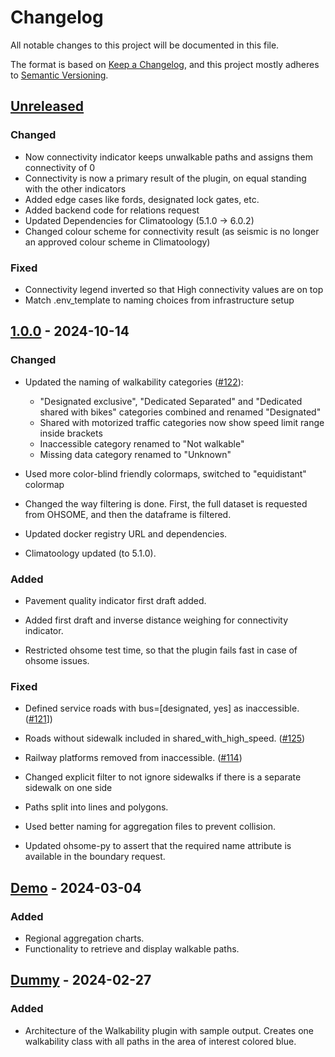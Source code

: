 # Changelog

All notable changes to this project will be documented in this file.

The format is based on [Keep a Changelog](https://keepachangelog.com/en/1.0.0/),
and this project mostly adheres to [Semantic Versioning](https://semver.org/spec/v2.0.0.html).

## [Unreleased](https://gitlab.heigit.org/climate-action/plugins/walkability/-/compare/demo...main?from_project_id=840&straight=false)

### Changed
- Now connectivity indicator keeps unwalkable paths and assigns them connectivity of 0
- Connectivity is now a primary result of the plugin, on equal standing with the other indicators
- Added edge cases like fords, designated lock gates, etc.
- Added backend code for relations request
- Updated Dependencies for Climatoology (5.1.0 -> 6.0.2)
- Changed colour scheme for connectivity result (as seismic is no longer an approved colour scheme in Climatoology)

### Fixed
- Connectivity legend inverted so that High connectivity values are on top
- Match .env_template to naming choices from infrastructure setup

## [1.0.0](https://gitlab.heigit.org/climate-action/plugins/walkability/-/releases/1.0.0) - 2024-10-14

### Changed
- Updated the naming of walkability categories ([#122](https://gitlab.heigit.org/climate-action/plugins/walkability/-/issues/122)):
  - "Designated exclusive", "Dedicated Separated" and "Dedicated shared with bikes" categories combined and renamed "Designated"
  - Shared with motorized traffic categories now show speed limit range inside brackets
  - Inaccessible category renamed to "Not walkable"
  - Missing data category renamed to "Unknown"
- Used more color-blind friendly colormaps, switched to "equidistant" colormap

- Changed the way filtering is done. First, the full dataset is requested from OHSOME, and then the dataframe is filtered.
- Updated docker registry URL and dependencies.
- Climatoology updated (to 5.1.0).


### Added
- Pavement quality indicator first draft added.
- Added first draft and inverse distance weighing for connectivity indicator.

- Restricted ohsome test time, so that the plugin fails fast in case of ohsome issues.

### Fixed
- Defined service roads with bus=[designated, yes] as inaccessible. ([#121](https://gitlab.heigit.org/climate-action/plugins/walkability/-/issues/121)])
- Roads without sidewalk included in shared_with_high_speed. ([#125](https://gitlab.heigit.org/climate-action/plugins/walkability/-/issues/125))
- Railway platforms removed from inaccessible. ([#114](https://gitlab.heigit.org/climate-action/plugins/walkability/-/issues/114))
- Changed explicit filter to not ignore sidewalks if there is a separate sidewalk on one side

- Paths split into lines and polygons.
- Used better naming for aggregation files to prevent collision.
- Updated ohsome-py to assert that the required name attribute is available in the boundary request.

## [Demo](https://gitlab.heigit.org/climate-action/plugins/walkability/-/releases/demo) - 2024-03-04

### Added
- Regional aggregation charts.
- Functionality to retrieve and display walkable paths.

## [Dummy](https://gitlab.heigit.org/climate-action/plugins/walkability/-/releases) - 2024-02-27

### Added
- Architecture of the Walkability plugin with sample output. Creates one walkability class with all paths in the area of interest colored blue.
